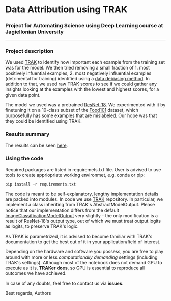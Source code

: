 # Data Attribution using TRAK
### Project for Automating Science using Deep Learning course at Jagiellonian University

---

### Project description
We used [TRAK](https://arxiv.org/abs/2303.14186) to identify how important each example from the training set was for the model.
We then tried removing a small fraction of 1. most positively infuential examples, 2. most negatively influential examples (detrimental for training) identified using
a [data debiasing method](https://openreview.net/pdf?id=Agekm5fdW3).
In addition to that, we used raw TRAK scores to see if we could gather any insights looking at the examples with the lowest and highest scores, for a given data point.

The model we used was a pretrained [ResNet-18](https://huggingface.co/microsoft/resnet-18).
We experimented with it by finetuning it on a 10-class subset of the [Food101](https://huggingface.co/datasets/nateraw/food101) dataset, which purposefully has some examples
that are mislabeled. Our hope was that they could be identified using TRAK.

### Results summary
The results can be seen [here](https://docs.google.com/document/d/1epswAMVI0OixPNPi5R153WwKyNFZBPALeetgHCTlZLE).

### Using the code

Required packages are listed in requiremets.txt file. User is advised to use tools to create appriopriate working environmet, e.g. conda or pip:

```
pip install -r requirements.txt
```

The code is meant to be self-explanatory, lengthy implementation details are packed into modules. In code we use [TRAK](https://github.com/MadryLab/trak) repository. In particular, we implement a class inheriting from TRAK's AbstractModelOutput. Please notice that our implementation differs from the default [ImageClassificationModelOutput](https://trak.readthedocs.io/en/latest/modeloutput.html#implementation) very slightly - the only modification is a result of ResNet-18's output type, out of which we must treat output.logits as logits, to preserve TRAK's logic.

As TRAK is parametrized, it is advised to become familiar with TRAK's documentation to get the best out of it in your application/field of interest.

Depending on the hardware and software you possess, you are free to play around with more or less *computationally demanding* settings (including TRAK's settings). Although most of the notebook does not demand GPU to execute as it is, **TRAKer does**, so GPU is essential to reproduce all outcomes we have achieved.

In case of any doubts, feel free to contact us via **issues**.

Best regards,
Authors
